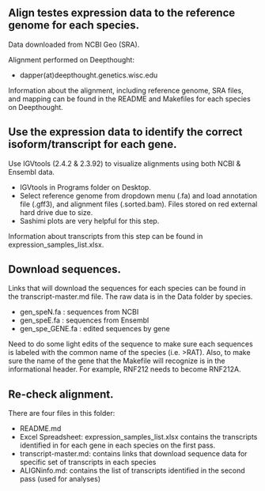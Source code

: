 ## Align testes expression data to the reference genome for each species.

Data downloaded from NCBI Geo (SRA).

Alignment performed on Deepthought:
- dapper(at)deepthought.genetics.wisc.edu

Information about the alignment, including reference genome, SRA files, and mapping can be found in the README and Makefiles for each species on Deepthought.

## Use the expression data to identify the correct isoform/transcript for each gene.

Use IGVtools (2.4.2 & 2.3.92) to visualize alignments using both NCBI & Ensembl data.

- IGVtools in Programs folder on Desktop.
- Select reference genome from dropdown menu (.fa) and load annotation file (.gff3), and alignment files (.sorted.bam).  Files stored on red external hard drive due to size.
- Sashimi plots are very helpful for this step.

Information about transcripts from this step can be found in expression_samples_list.xlsx.

## Download sequences. 

Links that will download the sequences for each species can be found in the transcript-master.md file.  The raw data is in the Data folder by species.
- gen_speN.fa : sequences from NCBI
- gen_speE.fa : sequences from Ensembl
- gen_spe_GENE.fa : edited sequences by gene

Need to do some light edits of the sequence to make sure each sequences is labeled with the common name of the species (i.e. >RAT).  Also, to make sure the name of the gene that the Makefile will recognize is in the informational header.  For example, RNF212 needs to become RNF212A.

## Re-check alignment.

There are four files in this folder:
- README.md
- Excel Spreadsheet: expression_samples_list.xlsx contains the transcripts identified in for each gene in each species on the first pass.
- transcript-master.md: contains links that download sequence data for specific set of transcripts in each species 
- ALIGNinfo.md: contains the list of transcripts identified in the second pass (used for analyses)

